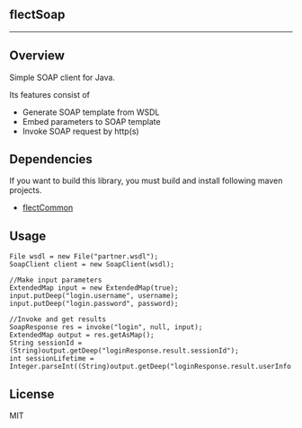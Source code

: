 flectSoap
-----------------
-----------------

Overview
--------
Simple SOAP client for Java.

Its features consist of 

- Generate SOAP template from WSDL
- Embed parameters to SOAP template
- Invoke SOAP request by http(s)

Dependencies
------------
If you want to build this library, you must build and install following maven projects.

- [flectCommon](https://github.com/shunjikonishi/flectCommon)

Usage
-----
    File wsdl = new File("partner.wsdl");
    SoapClient client = new SoapClient(wsdl);
    
    //Make input parameters
    ExtendedMap input = new ExtendedMap(true);
    input.putDeep("login.username", username);
    input.putDeep("login.password", password);
    
    //Invoke and get results
    SoapResponse res = invoke("login", null, input);
    ExtendedMap output = res.getAsMap();
    String sessionId = (String)output.getDeep("loginResponse.result.sessionId");
    int sessionLifetime = Integer.parseInt((String)output.getDeep("loginResponse.result.userInfo.sessionSecondsValid"));

License
-------
MIT
